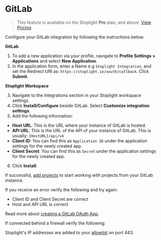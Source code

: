 # GitLab

> This feature is available on the Stoplight **Pro** plan, and above. [View Pricing](https://stoplight.io/pricing/)

Configure your GitLab integration by following the instructions below:

**GitLab**

1. To add a new application via your profile, navigate to **Profile Settings > Applications** and select **New Application**.
2. In the application form, enter a Name e.g `Stoplight Integration`, and set the Redirect URI as: `https://stoplight.io/oauth/callback`. Click **Submit**.

**Stoplight Workspace**

3. Navigate to the Integrations section in your Stoplight workspace settings. 
4. Click **Install/Configure** beside GitLab. Select **Customize integration settings**. 
5. Add the following information:
 - **Host URL**: This is the URL where your instance of GitLab is hosted.
 - **API URL**: This is the URL of the API of your instance of GitLab. This is usually: `{HostURL}/api/v4`
 - **Client ID:** You can find this as `Application ID` under the application settings for the newly created app. 
 - **Client Secret**: You can find this as `Secret` under the application settings for the newly created app. 
6. Click **Install**. 

If successful, [add projects](../b.adding-projects.md) to start working with projects from your GitLab instance.

If you receive an error verify the following and try again:

- Client ID and Client Secret are correct
- Host and API URL is correct

Read more about [creating a GitLab OAuth App](https://docs.gitlab.com/ee/integration/oauth_provider.html#adding-an-application-through-the-profile).

If connected behind a firewall verify the following:

Stoplight's IP addresses are added to your [allowlist](../h.allowlisting-ips.md) on port 443. 
